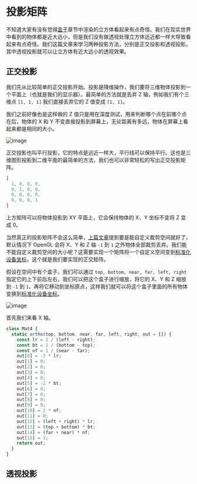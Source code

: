# 投影矩阵

不知道大家有没有觉得[盒子](/7-box.md)章节中渲染的立方体看起来有点奇怪。我们在现实世界中看到的物体都是近大远小，但是我们没有做透视处理立方体远近都一样大导致看起来有点奇怪。我们这篇文章来学习两种投影方法，分别是正交投影和透视投影。其中透视投影就可以让立方体有近大远小的透视效果。

## 正交投影

我们先从比较简单的正交投影开始。投影是降维操作，我们要将三维物体投影到一个平面上（也就是我们的显示器）。最简单的方法就是丢弃 Z 轴，例如我们有个三维点 `[1, 1, 1]` 我们直接丢弃它的 Z 值变成 `[1, 1]`。

我们之前好像也是这样做的 Z 值只是用在深度测试，用来判断哪个点在前哪个点在后，物体的 X 和 Y 不变直接投影到屏幕上，无论距离有多远，物体在屏幕上看起来都是相同的大小。

![image](https://user-images.githubusercontent.com/25923128/122424343-38972780-cfc1-11eb-8c27-84e6a45c5afb.png)

正交投影也叫平行投影，它的特点是远近一样大，平行线可以保持平行。这也是三维图形投影到二维平面的最简单的方法，我们也可以非常轻松的写出正交投影矩阵。

```js
[
  1, 0, 0, 0,
  0, 1, 0, 0,
  0, 0, 0, 0,
  0, 0, 0, 1
]
```

上方矩阵可以将物体投影到 XY 平面上，它会保持物体的 X、Y 坐标不变将 Z 变成 0。

当然真正的投影矩阵不会这么简单，[上篇文章](/8-camera.md)提到要是能自定义裁剪空间就好了，默认情况下 OpenGL 会将 X、Y 和 Z 轴 `-1` 到 `1` 之外物体全部裁剪丢弃。我们能不能自定义裁剪空间的大小呢？这需要实现一个矩阵将一个自定义空间变到[标准化设备坐标](/2-coordinate.md)，这个就是我们要实现的正交矩阵。

假设在空间中有个盒子，我们可以通过 `top, bottom, near, far, left, right` 指定它的上下前后左右，我们可以把这个盒子进行缩放，将它的 X、Y 和 Z 缩放到 `-1` 到 `1`，再将它移动到坐标原点，这样我们就可以将这个盒子里面的所有物体变换到[标准化设备坐标](/2-coordinate.md)。

![image](https://user-images.githubusercontent.com/25923128/122438742-9cbfe880-cfcd-11eb-9029-8498756acd92.png)

首先我们来看 X 轴。

```js
class Mat4 {
  static ortho(top, bottom, near, far, left, right, out = []) {
    const lr = 1 / (left - right);
    const bt = 1 / (bottom - top);
    const nf = 1 / (near - far);
    out[0] = -2 * lr;
    out[1] = 0;
    out[2] = 0;
    out[3] = 0;
    out[4] = 0;
    out[5] = -2 * bt;
    out[6] = 0;
    out[7] = 0;
    out[8] = 0;
    out[9] = 0;
    out[10] = 2 * nf;
    out[11] = 0;
    out[12] = (left + right) * lr;
    out[13] = (top + bottom) * bt;
    out[14] = (far + near) * nf;
    out[15] = 1;
    return out;
  }
}
```

## 透视投影
